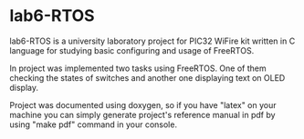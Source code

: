 # lab6-RTOS

lab6-RTOS is a university laboratory project for PIC32 WiFire kit written in C language for studying basic configuring and usage of FreeRTOS.

In project was implemented two tasks using FreeRTOS. One of them checking the states of switches and another one displaying text on OLED display.

Project was documented using doxygen, so if you have "latex" on your machine you can simply generate project's reference manual in pdf by using "make pdf" command in your console.
